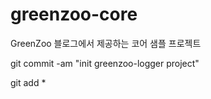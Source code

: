 # greenzoo-core
GreenZoo 블로그에서 제공하는 코어 샘플 프로젝트

git commit -am "init greenzoo-logger project"

git add *